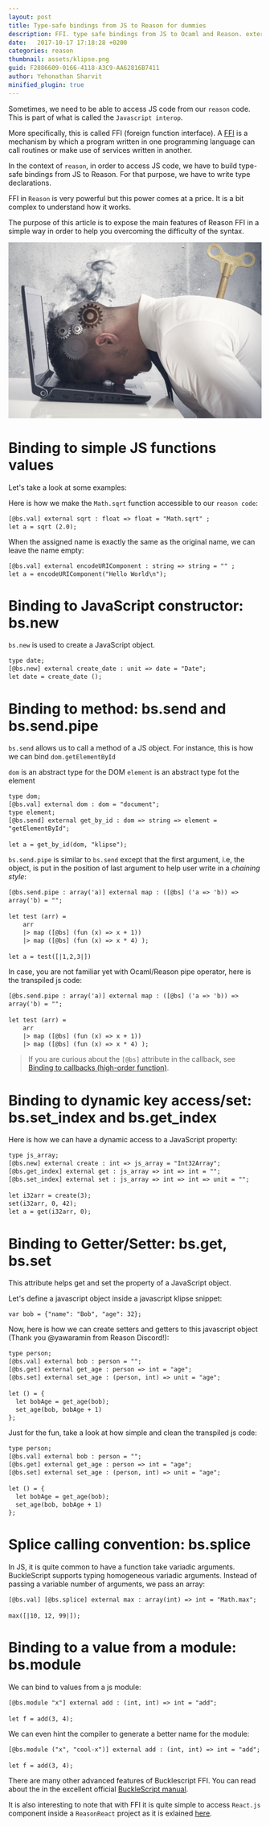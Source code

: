 ```yaml
---
layout: post
title: Type-safe bindings from JS to Reason for dummies
description: FFI. type safe bindings from JS to Ocaml and Reason. external javascript declaration.
date:   2017-10-17 17:18:28 +0200
categories: reason
thumbnail: assets/klipse.png
guid: F2886609-0166-4118-A3C9-AA62816B7411
author: Yehonathan Sharvit
minified_plugin: true
---
```


Sometimes, we need to be able to access JS code from our `reason` code.
This is part of what is called the `Javascript interop`.

More specifically, this is called FFI (foreign function interface).
A [FFI](https://en.wikipedia.org/wiki/Foreign_function_interface) is a mechanism by which a program written in one programming language can call routines or make use of services written in another.

In the context of `reason`, in order to access JS code, we have to build type-safe bindings from JS to Reason. For that purpose, we have to write type declarations.

FFI in `Reason` is very powerful but this power comes at a price. It is a bit complex to understand how it works.

The purpose of this article is to expose the main features of Reason FFI in a simple way in order to help you overcoming the difficulty of the syntax.


![Burnout](/assets/burn-out.jpg)

# Binding to simple JS functions values

Let's take a look at some examples:

Here is how we make the `Math.sqrt` function accessible to our `reason code`:

~~~klipse-reason
[@bs.val] external sqrt : float => float = "Math.sqrt" ;
let a = sqrt (2.0);
~~~

When the assigned name is exactly the same as the original name, we can leave the name empty:

~~~klipse-reason
[@bs.val] external encodeURIComponent : string => string = "" ;
let a = encodeURIComponent("Hello World\n");
~~~

# Binding to JavaScript constructor: bs.new

`bs.new` is used to create a JavaScript object.

~~~klipse-reason
type date;
[@bs.new] external create_date : unit => date = "Date";
let date = create_date (); 
~~~


# Binding to method: bs.send and bs.send.pipe

`bs.send` allows us to call a method of a JS object.
For instance, this is how we can bind `dom.getElementById`

`dom` is an abstract type for the DOM
`element` is an abstract type fot the element

~~~transpile-reason
type dom;
[@bs.val] external dom : dom = "document";
type element;
[@bs.send] external get_by_id : dom => string => element = "getElementById";

let a = get_by_id(dom, "klipse");
~~~


`bs.send.pipe` is similar to `bs.send` except that the first argument, i.e, the object, is put in the position of last argument to help user write in a *chaining style*:

~~~klipse-reason
[@bs.send.pipe : array('a)] external map : ([@bs] ('a => 'b)) => array('b) = "";

let test (arr) = 
	arr
    |> map ([@bs] (fun (x) => x + 1))
    |> map ([@bs] (fun (x) => x * 4) );

let a = test([|1,2,3|])
~~~

In case, you are not familiar yet with Ocaml/Reason pipe operator, here is the transpiled js code:

~~~transpile-reason
[@bs.send.pipe : array('a)] external map : ([@bs] ('a => 'b)) => array('b) = "";

let test (arr) = 
	arr
    |> map ([@bs] (fun (x) => x + 1))
    |> map ([@bs] (fun (x) => x * 4) );
~~~

> If you are curious about the `[@bs]` attribute in the callback, see [Binding to callbacks (high-order function)](https://bucklescript.github.io/bucklescript/Manual.html#_binding_to_callbacks_high_order_function).


# Binding to dynamic key access/set: bs.set_index and bs.get_index

Here is how we can have a dynamic access to a JavaScript property:


~~~klipse-reason
type js_array;
[@bs.new] external create : int => js_array = "Int32Array";
[@bs.get_index] external get : js_array => int => int = "";
[@bs.set_index] external set : js_array => int => int => unit = "";

let i32arr = create(3);
set(i32arr, 0, 42);
let a = get(i32arr, 0);
~~~

# Binding to Getter/Setter: bs.get, bs.set

This attribute helps get and set the property of a JavaScript object.

Let's define a javascript object inside a javascript klipse snippet:

~~~eval-js
var bob = {"name": "Bob", "age": 32};
~~~

Now, here is how we can create setters and getters to this javascript object (Thank you @yawaramin from Reason Discord!):

~~~klipse-reason
type person;
[@bs.val] external bob : person = "";
[@bs.get] external get_age : person => int = "age";
[@bs.set] external set_age : (person, int) => unit = "age";

let () = {
  let bobAge = get_age(bob);
  set_age(bob, bobAge + 1)
};
~~~

Just for the fun, take a look at how simple and clean the transpiled js code:

~~~transpile-reason
type person;
[@bs.val] external bob : person = "";
[@bs.get] external get_age : person => int = "age";
[@bs.set] external set_age : (person, int) => unit = "age";

let () = {
  let bobAge = get_age(bob);
  set_age(bob, bobAge + 1)
};
~~~

# Splice calling convention: bs.splice

In JS, it is quite common to have a function take variadic arguments. BuckleScript supports typing homogeneous variadic arguments. Instead of passing a variable number of arguments, we pass an array:

~~~klipse-reason
[@bs.val] [@bs.splice] external max : array(int) => int = "Math.max";

max([|10, 12, 99|]);
~~~

# Binding to a value from a module: bs.module

We can bind to values from a js module:

~~~transpile-reason
[@bs.module "x"] external add : (int, int) => int = "add";

let f = add(3, 4);
~~~

We can even hint the compiler to generate a better name for the module:

~~~transpile-reason
[@bs.module ("x", "cool-x")] external add : (int, int) => int = "add";

let f = add(3, 4);
~~~

There are many other advanced features of Bucklescript FFI. You can read about the in the excellent official [BuckleScript manual](https://bucklescript.github.io/bucklescript/Manual.html#_ffi).

It is also interesting to note that with FFI it is quite simple to access `React.js` component inside a `ReasonReact` project as it is exlained [here](https://reasonml.github.io/reason-react/docs/en/interop.html).
